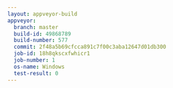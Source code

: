 ```yaml
---
layout: appveyor-build
appveyor:
  branch: master
  build-id: 49868789
  build-number: 577
  commit: 2f48a5b69cfcca891c7f00c3aba12647d01db300
  job-id: 18h8qkscxfwhicr1
  job-number: 1
  os-name: Windows
  test-result: 0
---
```

